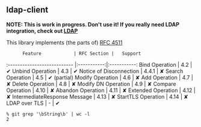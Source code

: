 ldap-client
-----------

**NOTE: This is work in progress. Don't use it! If you really need LDAP integration, check out [LDAP][LDAP]**

This library implements (the parts of) [RFC 4511][rfc4511]

          Feature            | RFC Section |   Support
:--------------------------- |:-----------:|:-----------:
Bind Operation               | 4.2         | ✔
Unbind Operation             | 4.3         | ✔
Notice of Disconnection      | 4.4.1       | ✘
Search Operation             | 4.5         | ✔ (partial)
Modify Operation             | 4.6         | ✘
Add Operation                | 4.7         | ✘
Delete Operation             | 4.8         | ✘
Modify DN Operation          | 4.9         | ✘
Compare Operation            | 4.10        | ✘
Abandon Operation            | 4.11        | ✘
Extended Operation           | 4.12        | ✘
IntermediateResponse Message | 4.13        | ✘
StartTLS Operation           | 4.14        | ✘
LDAP over TLS                | -           | ✔

```
% git grep '\bString\b' | wc -l
2
```

  [rfc4511]: https://tools.ietf.org/html/rfc4511
  [LDAP]: https://hackage.haskell.org/package/LDAP
